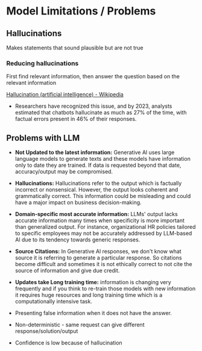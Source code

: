 # Model Limitations / Problems

## Hallucinations

Makes statements that sound plausible but are not true

### Reducing hallucinations

First find relevant information, then answer the question based on the relevant information

[Hallucination (artificial intelligence) - Wikipedia](https://en.wikipedia.org/wiki/Hallucination_(artificial_intelligence))

- Researchers have recognized this issue, and by 2023, analysts estimated that chatbots hallucinate as much as 27% of the time, with factual errors present in 46% of their responses.

## Problems with LLM

- **Not Updated to the latest information:** Generative Al uses large language models to generate texts and these models have information only to date they are trained. If data is requested beyond that date, accuracy/output may be compromised.
- **Hallucinations:** Hallucinations refer to the output which is factually incorrect or nonsensical. However, the output looks coherent and grammatically correct. This information could be misleading and could have a major impact on business decision-making.
- **Domain-specific most accurate information:** LLMs' output lacks accurate information many times when specificity is more important than generalized output. For instance, organizational HR policies tailored to specific employees may not be accurately addressed by LLM-based Al due to its tendency towards generic responses.

- **Source Citations:** In Generative Al responses, we don't know what source it is referring to generate a particular response. So citations become difficult and sometimes it is not ethically correct to not cite the source of information and give due credit.
- **Updates take Long training time:** information is changing very frequently and if you think to re-train those models with new information it requires huge resources and long training time which is a computationally intensive task.

- Presenting false information when it does not have the answer.
- Non-deterministic - same request can give different response/solution/output
- Confidence is low because of hallucination
